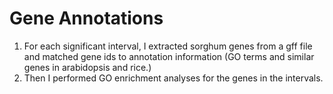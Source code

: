 # Gene Annotations
1) For each significant interval, I extracted sorghum genes from a gff file and matched gene ids to annotation information (GO terms and similar genes in arabidopsis and rice.)
2) Then I performed GO enrichment analyses for the genes in the intervals.
